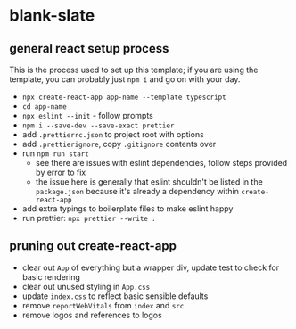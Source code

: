 # blank-slate

## general react setup process

This is the process used to set up this template; if you are using the template, you can probably just `npm i` and go on with your day.

- `npx create-react-app app-name --template typescript`
- `cd app-name`
- `npx eslint --init` - follow prompts
- `npm i --save-dev --save-exact prettier`
- add `.prettierrc.json` to project root with options
- add `.prettierignore`, copy `.gitignore` contents over
- run `npm run start`
  - see there are issues with eslint dependencies, follow steps provided by error to fix
  - the issue here is generally that eslint shouldn't be listed in the `package.json` because it's already a dependency within `create-react-app`
- add extra typings to boilerplate files to make eslint happy
- run prettier: `npx prettier --write .`

## pruning out create-react-app

- clear out `App` of everything but a wrapper div, update test to check for basic rendering
- clear out unused styling in `App.css`
- update `index.css` to reflect basic sensible defaults
- remove `reportWebVitals` from `index` and `src`
- remove logos and references to logos
